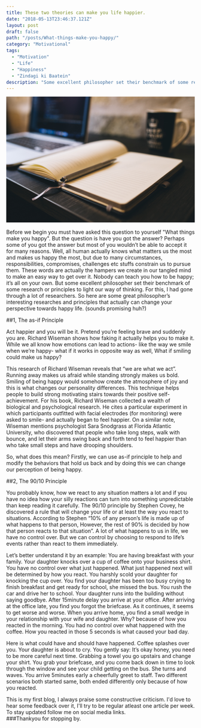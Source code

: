 ```yaml
---
title: These two theories can make you life happier.
date: "2018-05-13T23:46:37.121Z"
layout: post
draft: false
path: "/posts/What-things-make-you-happy/"
category: "Motivational"
tags:
  - "Motivation"
  - "Life"
  - "Happiness"
  - "Zindagi ki Baatein"
description: "Some excellent philosopher set their benchmark of some research or principles to light our way of thinking. For this I had gone through a lot of researches. So here are some great philosopher’s interesting researches and principles that actually can change your perspective towards happy life."
---
```

![Nulla faucibus vestibulum eros in tempus. Vestibulum tempor imperdiet velit nec dapibus](./1.jpg)

Before we begin you must have asked this question to yourself "What things make you happy". But the question is have you got the answer? Perhaps some of you got the answer but most of you wouldn’t be able to accept it for many reasons. Well, all human actually knows what matters us the most and makes us happy the most, but due to many circumstances, responsibilities, compromises, challenges etc stuffs constrain us to pursue them. These words are actually the hampers we create in our tangled mind to make an easy way to get over it. Nobody can teach you how to be happy; it’s all on your own. But some excellent philosopher set their benchmark of some research or principles to light our way of thinking. For this, I had gone through a lot of researchers. So here are some great philosopher’s interesting researches and principles that actually can change your perspective towards happy life. (sounds promising huh?)


##1, The as-if Principle

Act happier and you will be it. Pretend you’re feeling brave and suddenly you are. Richard Wiseman shows how faking it actually helps you to make it. While we all know how emotions can lead to actions- like the way we smile when we’re happy- what if it works in opposite way as well, What if smiling could make us happy?

This research of Richard Wiseman reveals that “we are what we act”. Running away makes us afraid while standing strongly makes us bold. Smiling of being happy would somehow create the atmosphere of joy and this is what changes our personality differences. This technique helps people to build strong motivating stairs towards their positive self-achievement. For his book, Richard Wiseman collected a wealth of biological and psychological research. He cites a particular experiment in which participants outfitted with facial electrodes (for monitoring) were asked to smile- and actually began to feel happier. On a similar note, Wiseman mentions psychologist Sara Snodgrass at Florida Atlantic University, who discovered that people who take long steps, walk with bounce, and let their arms swing back and forth tend to feel happier than who take small steps and have drooping shoulders.

So, what does this mean? Firstly, we can use as-if principle to help and modify the behaviors that hold us back and by doing this we can change our perception of being happy.


##2, The 90/10 Principle

You probably know, how we react to any situation matters a lot and if you have no idea how your silly reactions can turn into something unpredictable than keep reading it carefully. The 90/10 principle by Stephen Covey, he discovered a rule that will change your life or at least the way you react to situations. According to Stephen “10% of any person’s life is made up of what happens to that person, However, the rest of 90% is decided by how that person reacts to that situation”. A lot of what happens to us in life, we have no control over. But we can control by choosing to respond to life’s events rather than react to them immediately.

Let’s better understand it by an example: You are having breakfast with your family. Your daughter knocks over a cup of coffee onto your business shirt. You have no control over what just happened. What just happened next will be determined by how you react. You harshly scold your daughter for knocking the cup over. You find your daughter has been too busy crying to finish breakfast and get ready for school, she missed the bus. You rush the car and drive her to school. Your daughter runs into the building without saying goodbye. After 15minute delay you arrive at your office. After arriving at the office late, you find you forgot the briefcase. As it continues, it seems to get worse and worse. When you arrive home, you find a small wedge in your relationship with your wife and daughter. Why? because of how you reacted in the morning. You had no control over what happened with the coffee. How you reacted in those 5 seconds is what caused your bad day.

Here is what could have and should have happened. Coffee splashes over you. Your daughter is about to cry. You gently say: It’s okay honey, you need to be more careful next time. Grabbing a towel you go upstairs and change your shirt. You grab your briefcase, and you come back down in time to look through the window and see your child getting on the bus. She turns and waves. You arrive 5minutes early a cheerfully greet to staff. Two different scenarios both started same, both ended differently only because of how you reacted.

This is my first blog, I always praise some constructive criticism. I'd love to hear some feedback over it, I'll try to be regular atleast one article per week. To stay updated follow me on social media links.
<br>
###Thankyou for stopping by.
